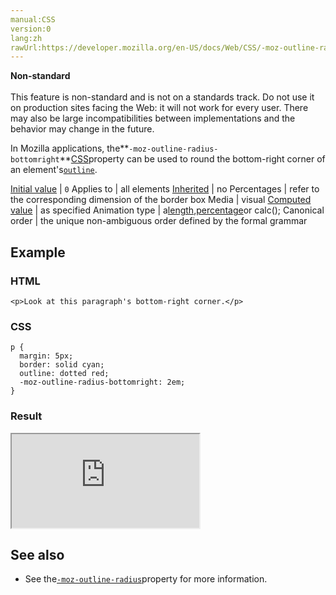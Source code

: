 ```yaml
---
manual:CSS
version:0
lang:zh
rawUrl:https://developer.mozilla.org/en-US/docs/Web/CSS/-moz-outline-radius-bottomright
---
```






**Non-standard**<br></br>This feature is non-standard and is not on a standards track. Do not use it on production sites facing the Web: it will not work for every user. There may also be large incompatibilities between implementations and the behavior may change in the future.





In Mozilla applications, the**`-moz-outline-radius-bottomright`**[CSS](%427 "")property can be used to round the bottom-right corner of an element&#39;s[`outline`](%31389 "The outline CSS property is a shorthand property for setting one or more of the individual outline properties outline-style, outline-width, and outline-color in a single declaration.").


[Initial value](%28552 "") | `0` 
Applies to | all elements 
[Inherited](%28555 "") | no 
Percentages | refer to the corresponding dimension of the border box 
Media | visual 
[Computed value](%28556 "") | as specified 
Animation type | a[length](%28692 "Values of the <length> CSS data type are interpolated as real, floating-point numbers."),[percentage](%28693 "Values of the <percentage> CSS data type are interpolated as real, floating-point numbers.")or calc(); 
Canonical order | the unique non-ambiguous order defined by the formal grammar 


## Example<a name="Example"></a>

### HTML<a name="HTML"></a>

```
<p>Look at this paragraph's bottom-right corner.</p>
```

### CSS<a name="CSS"></a>

```
p {
  margin: 5px;
  border: solid cyan;
  outline: dotted red;
  -moz-outline-radius-bottomright: 2em;
}
```

### Result<a name="Result"></a>


<iframe src='https://mdn.mozillademos.org/en-US/docs/Web/CSS/-moz-outline-radius-bottomright$samples/Example?revision=1299451' width='null' height='null'></iframe>



## See also<a name="See_also"></a>

* See the[`-moz-outline-radius`](%32951 "In Mozilla applications like Firefox, the -moz-outline-radius CSS property can be used to give an element's outline rounded corners.")property for more information.



